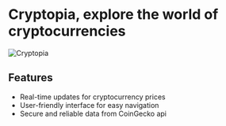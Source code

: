 # Cryptopia, explore the world of cryptocurrencies

![Cryptopia](https://ibb.co/r4sG5cg)

## Features

- Real-time updates for cryptocurrency prices
- User-friendly interface for easy navigation
- Secure and reliable data from CoinGecko api
